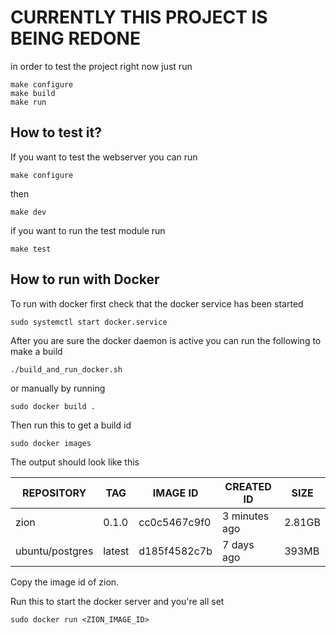 # CURRENTLY THIS PROJECT IS BEING REDONE

in order to test the project right now just run

```shell
make configure
make build
make run
```

## How to test it?

If you want to test the webserver you can run

```shell
make configure 
```

then

```shell
make dev
```

if you want to run the test module run

```shell
make test
```

## How to run with Docker

To run with docker first check that the docker service has been started

```shell
sudo systemctl start docker.service
```

After you are sure the docker daemon is active you can run the following to make a build

```shell
./build_and_run_docker.sh
```

or manually by running

```shell
sudo docker build .
```

Then run this to get a build id

```shell
sudo docker images
```

The output should look like this

| REPOSITORY         | TAG     | IMAGE ID     | CREATED ID    | SIZE |
|--------------------|---------|--------------|---------------|------|
| zion               | 0.1.0   | cc0c5467c9f0 | 3 minutes ago | 2.81GB
| ubuntu/postgres    |  latest | d185f4582c7b |  7 days ago   |  393MB

Copy the image id of zion.

Run this to start the docker server and you're all set

```shell
sudo docker run <ZION_IMAGE_ID>
```
